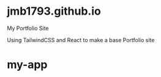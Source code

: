 # jmb1793.github.io
My Portfolio Site

Using TailwindCSS and React to make a base Portfolio site
# my-app
